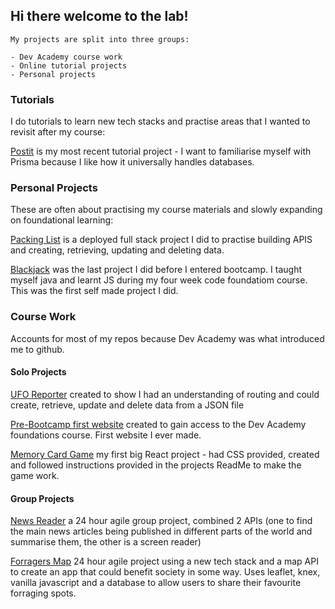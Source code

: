 ## Hi there welcome to the lab! 
```
My projects are split into three groups:

- Dev Academy course work
- Online tutorial projects
- Personal projects
```


### Tutorials
I do tutorials to learn new tech stacks and practise areas that I wanted to revisit after my course:

[Postit](https://github.com/Kate-Hooker/postit) is my most recent tutorial project - I want to familiarise myself with Prisma because I like how it universally handles databases.



### Personal Projects 
These are often about practising my course materials and slowly expanding on foundational learning:

[Packing List](https://github.com/Kate-Hooker/packing-list) is a deployed full stack project I did to practise building APIS and creating, retrieving, updating and deleting data.

[Blackjack](https://github.com/Kate-Hooker/blackjack/tree/main) was the last project I did before I entered bootcamp. I taught myself java and learnt JS during my four week code foundatiom course. This was the first self made project I did.  


### Course Work 
Accounts for most of my repos because Dev Academy was what introduced me to github.

#### Solo Projects

[UFO Reporter](https://github.com/Kate-Hooker/unit-standards) created to show I had an understanding of routing and could create, retrieve, update and delete data from a JSON file

[Pre-Bootcamp first website](https://github.com/Kate-Hooker/Kate-Hooker.github.io) created to gain access to the Dev Academy foundations course. First website I ever made. 

[Memory Card Game](https://github.com/Kate-Hooker/memory-game-project) my first big React project - had CSS provided, created and followed instructions provided in the projects ReadMe to make the game work.

#### Group Projects

[News Reader](https://github.com/Kate-Hooker/news-reader) a 24 hour agile group project, combined 2 APIs (one to find the main news articles being published in different parts of the world and summarise them, the other is a screen reader)  

[Forragers Map](https://github.com/Kate-Hooker/Forragers-map) 24 hour agile project using a new tech stack and a map API to create an app that could benefit society in some way. Uses leaflet, knex, vanilla javascript and a database to allow users to share their favourite forraging spots. 


<!---
Kate-Hooker/Kate-Hooker is a ✨ special ✨ repository because its `README.md` (this file) appears on your GitHub profile.
You can click the Preview link to take a look at your changes.
--->
